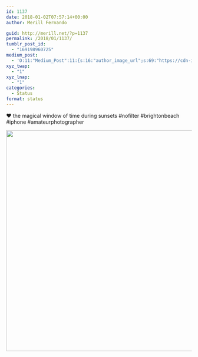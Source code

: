 ```yaml
---
id: 1137
date: 2018-01-02T07:57:14+00:00
author: Merill Fernando

guid: http://merill.net/?p=1137
permalink: /2018/01/1137/
tumblr_post_id:
  - "169198960725"
medium_post:
  - 'O:11:"Medium_Post":11:{s:16:"author_image_url";s:69:"https://cdn-images-1.medium.com/fit/c/200/200/0*nOSMyIhdQJ9325FH.jpeg";s:10:"author_url";s:26:"https://medium.com/@merill";s:11:"byline_name";N;s:12:"byline_email";N;s:10:"cross_link";s:2:"no";s:2:"id";s:12:"d7bcbae44cea";s:21:"follower_notification";s:3:"yes";s:7:"license";s:19:"all-rights-reserved";s:14:"publication_id";s:12:"99858869fb3c";s:6:"status";s:6:"public";s:3:"url";s:121:"https://medium.com/@merill/%EF%B8%8F-the-magical-window-of-time-during-sunsets-nofilter-brightonbeach-iphone-d7bcbae44cea";}'
xyz_twap:
  - "1"
xyz_lnap:
  - "1"
categories:
  - Status
format: status
---
```

❤️ the magical window of time during sunsets #nofilter #brightonbeach #iphone #amateurphotographer

<img src="https://merill.net/wp-content/uploads/2018/01/4b137ab28b0944f49b91a93b90f4492e.jpg" width="600" height="600" />